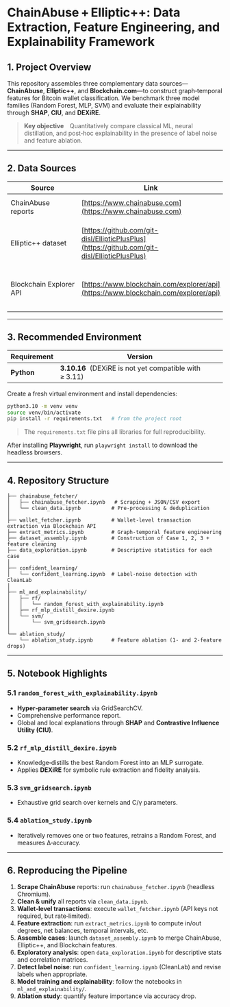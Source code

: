 # ChainAbuse + Elliptic++: Data Extraction, Feature Engineering, and Explainability Framework

## 1. Project Overview

This repository assembles three complementary data sources—**ChainAbuse**, **Elliptic++**, and **Blockchain.com**—to construct graph‑temporal features for Bitcoin wallet classification.  We benchmark three model families (Random Forest, MLP, SVM) and evaluate their explainability through **SHAP**, **CIU**, and **DEXiRE**.

> **Key objective** Quantitatively compare classical ML, neural distillation, and post‑hoc explainability in the presence of label noise and feature ablation.

---

## 2. Data Sources

| Source                  | Link                                                                                         | Notes                                                                       |
| ----------------------- | -------------------------------------------------------------------------------------------- | --------------------------------------------------------------------------- |
| ChainAbuse reports      | [https://www.chainabuse.com](https://www.chainabuse.com)                                     | Scraped via the `chainabuse_fetcher` notebooks.                             |
| Elliptic++ dataset      | [https://github.com/git-disl/EllipticPlusPlus](https://github.com/git-disl/EllipticPlusPlus) | Augments the original Elliptic dataset with additional illicit labels.      |
| Blockchain Explorer API | [https://www.blockchain.com/explorer/api](https://www.blockchain.com/explorer/api)           | Used (rate‑limited) to fetch raw transaction graphs for individual wallets. |

---

## 3. Recommended Environment

| Requirement | Version                                                 |
| ----------- | ------------------------------------------------------- |
| **Python**  | **3.10.16**  (DEXiRE is not yet compatible with ≥ 3.11) |

Create a fresh virtual environment and install dependencies:

```bash
python3.10 -m venv venv
source venv/bin/activate
pip install -r requirements.txt   # from the project root
```

> The `requirements.txt` file pins all libraries for full reproducibility.

After installing **Playwright**, run `playwright install` to download the headless browsers.

---

## 4. Repository Structure

```
├── chainabuse_fetcher/
│   ├── chainabuse_fetcher.ipynb   # Scraping + JSON/CSV export
│   └── clean_data.ipynb          # Pre‑processing & deduplication
│
├── wallet_fetcher.ipynb          # Wallet‑level transaction extraction via Blockchain API
├── extract_metrics.ipynb         # Graph‑temporal feature engineering
├── dataset_assembly.ipynb        # Construction of Case 1, 2, 3 + feature cleaning
├── data_exploration.ipynb        # Descriptive statistics for each case
│
├── confident_learning/
│   └── confident_learning.ipynb  # Label‑noise detection with CleanLab
│
├── ml_and_explainability/
│   ├── rf/
│   │   └── random_forest_with_explainability.ipynb
│   ├── rf_mlp_distill_dexire.ipynb
│   └── svm/
│       └── svm_gridsearch.ipynb
│
└── ablation_study/
    └── ablation_study.ipynb      # Feature ablation (1‑ and 2‑feature drops)
```

---

## 5. Notebook Highlights

### 5.1 `random_forest_with_explainability.ipynb`

* **Hyper‑parameter search** via GridSearchCV.
* Comprehensive performance report.
* Global and local explanations through **SHAP** and **Contrastive Influence Utility (CIU)**.

### 5.2 `rf_mlp_distill_dexire.ipynb`

* Knowledge‑distills the best Random Forest into an MLP surrogate.
* Applies **DEXiRE** for symbolic rule extraction and fidelity analysis.

### 5.3 `svm_gridsearch.ipynb`

* Exhaustive grid search over kernels and C/γ parameters.

### 5.4 `ablation_study.ipynb`

* Iteratively removes one or two features, retrains a Random Forest, and measures Δ‑accuracy.

---

## 6. Reproducing the Pipeline

1. **Scrape ChainAbuse** reports: run `chainabuse_fetcher.ipynb` (headless Chromium).
2. **Clean & unify** all reports via `clean_data.ipynb`.
3. **Wallet‑level transactions**: execute `wallet_fetcher.ipynb` (API keys not required, but rate‑limited).
4. **Feature extraction**: run `extract_metrics.ipynb` to compute in/out degrees, net balances, temporal intervals, etc.
5. **Assemble cases**: launch `dataset_assembly.ipynb` to merge ChainAbuse, Elliptic++, and Blockchain features.
6. **Exploratory analysis**: open `data_exploration.ipynb` for descriptive stats and correlation matrices.
7. **Detect label noise**: run `confident_learning.ipynb` (CleanLab) and revise labels when appropriate.
8. **Model training and explainability**: follow the notebooks in `ml_and_explainability/`.
9. **Ablation study**: quantify feature importance via accuracy drop.
